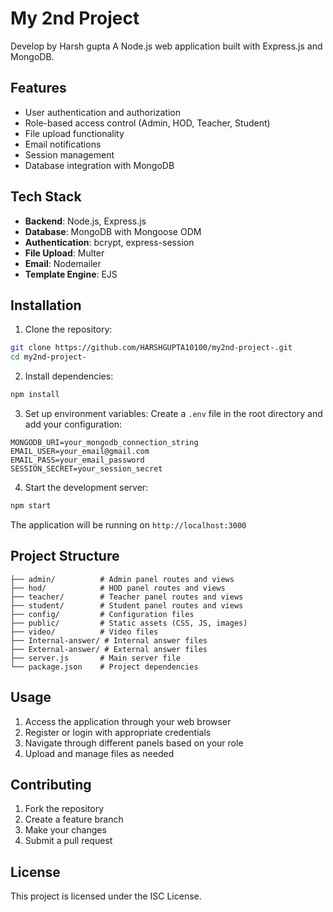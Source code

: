 # My 2nd Project
Develop by Harsh gupta 
A Node.js web application built with Express.js and MongoDB.

## Features

- User authentication and authorization
- Role-based access control (Admin, HOD, Teacher, Student)
- File upload functionality
- Email notifications
- Session management
- Database integration with MongoDB

## Tech Stack

- **Backend**: Node.js, Express.js
- **Database**: MongoDB with Mongoose ODM
- **Authentication**: bcrypt, express-session
- **File Upload**: Multer
- **Email**: Nodemailer
- **Template Engine**: EJS

## Installation

1. Clone the repository:
```bash
git clone https://github.com/HARSHGUPTA10100/my2nd-project-.git
cd my2nd-project-
```

2. Install dependencies:
```bash
npm install
```

3. Set up environment variables:
Create a `.env` file in the root directory and add your configuration:
```
MONGODB_URI=your_mongodb_connection_string
EMAIL_USER=your_email@gmail.com
EMAIL_PASS=your_email_password
SESSION_SECRET=your_session_secret
```

4. Start the development server:
```bash
npm start
```

The application will be running on `http://localhost:3000`

## Project Structure

```
├── admin/          # Admin panel routes and views
├── hod/            # HOD panel routes and views
├── teacher/        # Teacher panel routes and views
├── student/        # Student panel routes and views
├── config/         # Configuration files
├── public/         # Static assets (CSS, JS, images)
├── video/          # Video files
├── Internal-answer/ # Internal answer files
├── External-answer/ # External answer files
├── server.js       # Main server file
└── package.json    # Project dependencies
```

## Usage

1. Access the application through your web browser
2. Register or login with appropriate credentials
3. Navigate through different panels based on your role
4. Upload and manage files as needed

## Contributing

1. Fork the repository
2. Create a feature branch
3. Make your changes
4. Submit a pull request

## License

This project is licensed under the ISC License. 